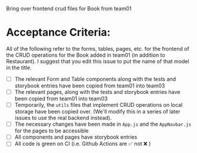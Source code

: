 Bring over frontend crud files for Book from team01

# Acceptance Criteria:

All of the following refer to the forms, tables, pages, etc. for the frontend of the CRUD operations for the Book added in team01 (in addition to Restaurant).  I suggest that you edit this issue to put  the name of that model in the title.

- [ ] The relevant Form and Table components along with the tests and storybook entries have been copied from team01 into team03
- [ ] The relevant pages, along with the tests and storybook entries have been copied from team01 into team03
- [ ] Temporarily, the `utils` files that implement CRUD operations on local storage have been copied over. (We'll modify this in a series of later issues to use the real backend instead).
- [ ] The necessary changes have been made in `App.js` and the `AppNavbar.js` for the pages to be accessible
- [ ] All components and pages have storybook entries
- [ ] All code is green on CI (i.e. Github Actions are ✅ not ❌ )
